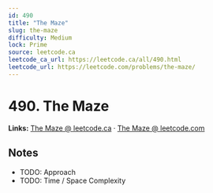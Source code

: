 ```yaml
--- 
id: 490
title: "The Maze"
slug: the-maze
difficulty: Medium
lock: Prime
source: leetcode.ca
leetcode_ca_url: https://leetcode.ca/all/490.html
leetcode_url: https://leetcode.com/problems/the-maze/
---
```


# 490. The Maze

**Links:** [The Maze @ leetcode.ca](https://leetcode.ca/all/490.html) · [The Maze @ leetcode.com](https://leetcode.com/problems/the-maze/)

## Notes
- TODO: Approach
- TODO: Time / Space Complexity
